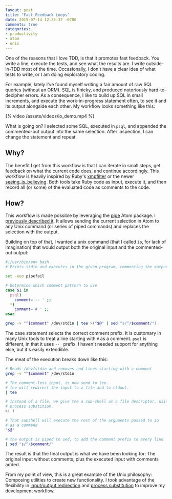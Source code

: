 ```yaml
---
layout: post
title: "Fast Feedback Loops"
date: 2019-07-14 12:35:37 -0700
comments: true
categories:
- productivity
- atom
- unix
---
```


One of the reasons that I love TDD, is that it promotes fast feedback. You write a line, execute the tests, and see what the results are. I write outside-in-TDD most of the time. Occasionally, I don't have a clear idea of what tests to write, or I am doing exploratory coding.

For example, lately I've found myself writing a fair amount of raw SQL queries (without an ORM). SQL is finicky, and produced notoriously hard-to-decipher errors. As a consequence, I like to build up SQL in small increments, and execute the work-in-progress statement often, to see it and its output alongside each other. My workflow looks something like this:

{% video /assets/videos/io_demo.mp4 %}

What is going on? I selected some SQL, executed in `psql`, and appended the commented-out output into the same selection. After inspection, I can change the statement and repeat.

## Why?

The benefit I get from this workflow is that I can iterate in small steps, get feedback on what the current code does, and continue accordingly. This workflow is heavily inspired by Ruby's [xmpfilter][xmp] or the newer [seeing_is_believing][sib]. Both tools take Ruby code as input, execute it, and then record all (or some) of the evaluated code as comments to the code.  

## How?

This workflow is made possible by leveraging the [pipe][pipe] Atom package. I [previously described it][pipe-post]. It allows sending the current selection in Atom to any Unix command (or series of piped commands) and replaces the selection with the output.

Building on top of that, I wanted a unix command (that I called `io`, for lack of imagination) that would output both the original input and the commented-out output:

```bash
#!/usr/bin/env bash
# Prints stdin and executes in the given program, commenting the output.

set -euo pipefail

# Determine which comment pattern to use
case $1 in
  psql)
    comment='-- ' ;;
  *)
    comment='# ' ;;
esac

grep -v "^$comment" /dev/stdin | tee >("$@" | sed "s/^/$comment/")
```

The case statement selects the correct comment prefix. It is customary in many Unix tools to treat a line starting with `#` as a comment. `psql` is different, in that it uses `-- ` prefix. I haven't needed support for anything else, but it's easily extendible.

The meat of the execution breaks down like this:

```bash
# Reads /dev/stdin and removes and lines starting with a comment
grep -v "^$comment" /dev/stdin

# The comment-less input, is now send to tee.
# tee will redirect the input to a file and to stdout.
| tee

# Instead of a file, we give tee a sub-shell as a file descriptor, using
# process substition.
>( )

# That subshell will execute the rest of the arguments passed to io
# as a command
"$@"

# the output is piped to sed, to add the comment prefix to every line
| sed "s/^/$comment/"
```

The result is that the final output is what we have been looking for: The original input without comments, plus the executed input with comments added.

From my point of view, this is a great example of the Unix philosophy: Composing utilities to create new functionality. I took advantage of the flexibility in [input/output redirection][redirection] and [process substitution][psub] to improve my development workflow.


[pipe]: https://atom.io/packages/pipe
[pipe-post]: /blog/2017/10/18/pipe-atom-text-into-any-command/
[xmp]: https://www.rubydoc.info/gems/rcodetools/0.8.5.0/Rcodetools/XMPFilter
[sib]: https://github.com/JoshCheek/seeing_is_believing
[psub]: https://www.linuxjournal.com/content/shell-process-redirection
[redirection]: https://www.linuxjournal.com/content/bash-input-redirection
